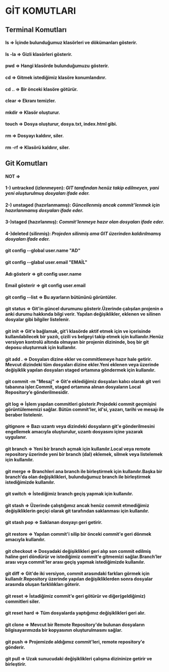 # GİT KOMUTLARI

## Terminal Komutları

#### ls => İçinde bulunduğumuz klasörleri ve dökümanları gösterir.
#### ls -la => Gizli klasörleri gösterir.
#### pwd => Hangi klasörde bulunduğumuzu gösterir.
#### cd => Gitmek istediğimiz klasöre konumlandırır.
#### cd .. => Bir önceki klasöre götürür.
#### clear => Ekranı temizler.
#### mkdir => Klasör oluşturur.
#### touch => Dosya oluşturur, dosya.txt, index.html gibi.
#### rm => Dosyayı kaldırır, siler.
#### rm -rf => Klasörü kaldırır, siler.

## Git Komutları

#### NOT => 
#### 1-) untracked (izlenmeyen): *GIT tarafından henüz takip edilmeyen, yani yeni oluşturulmuş dosyaları ifade eder.*
#### 2-) unstaged (hazırlanmamış): *Güncellenmiş ancak commit’lenmek için hazırlanmamış dosyaları ifade eder.*
#### 3-)staged (hazırlanmış): *Commit’lenmeye hazır olan dosyaları ifade eder.*
#### 4-)deleted (silinmiş): *Projeden silinmiş ama GIT üzerinden kaldırılmamış dosyaları ifade eder.*

#### git config --global user.name "AD"
#### git config --glabal user.email "EMAİL"
#### Adı gösterir => git config user.name
#### Email gösterir => git config user.email
####  git config --list => Bu ayarların bütününü görüntüler.
#### git status => Git'in güncel durumunu gösterir.Üzerinde çalışılan projenin o anki durumu hakkında bilgi verir. Yapılan değişiklikler, eklenen ve silinen dosyalar gibi bilgiler listelenir.
#### git init => Git'e bağlamak, git'i klasörde aktif etmek için ve içerisinde kullanılabilecek bir yazılı, çizili vs belgeyi takip etmek için kullanılır.Henüz versiyon kontrolü altında olmayan bir projenin dizininde, boş bir git deposu oluşturmak için kullanılır.
#### git add . => Dosyaları dizine ekler ve commitlemeye hazır hale getirir. Mevcut dizindeki tüm dosyaları dizine ekler.Yeni eklenen veya üzerinde değişiklik yapılan dosyaları staged ortamına göndermek için kullanılır.
#### git commit -m "Mesaj" => Git'e eklediğimiz dosyaları kalıcı olarak git veri tabanına işler.Commit, staged ortamına alınan dosyaların Local Repository’e gönderilmesidir.
#### git log => İşlem yapılan commitleri gösterir.Projedeki commit geçmişini görüntülememizi sağlar. Bütün commit'ler, id'si, yazarı, tarihi ve mesajı ile beraber listelenir.
#### gitignore => Bazı uzantı veya dizindeki dosyaların git'e gönderilmesini engellemek amacıyla oluşturulur, uzantı dosyasını içine yazarak uygulanır.
#### git branch => Yeni bir branch açmak için kullanılır.Local veya remote repository üzerinde yeni bir branch (dal) eklemek, silmek veya listelemek için kullanılır.
#### git merge => Branchleri ana branch ile birleştirmek için kullanılır.Başka bir branch'da olan değişiklikleri, bulunduğumuz branch ile birleştirmek istediğimizde kullanılır.
#### git switch => İstediğimiz branch geçiş yapmak için kullanılır.
#### git stash => Üzerinde çalıştığımız ancak henüz commit etmediğimiz değişikliklerin geçiçi olarak git tarafından saklanması için kullanılır.
#### git stash pop => Saklanan dosyayı geri getirir.
#### git restore => Yapılan commit'i silip bir önceki commit'e geri dönmek amacıyla kullanılır.
#### git checkout => Dosyadaki değişiklikleri geri alıp son commit edilmiş haline geri döndürür ve istediğimiz commit'e gitmemizi sağlar.Branch’ler arası veya commit'ler arası geçiş yapmak istediğimizde kullanılır.
#### git diff => Git'de iki versiyon, commit arasındaki farkları görmek için kullanılr.Repository üzerinde yapılan değişikliklerden sonra dosyalar arasında oluşan farklılıkları göterir.
#### git reset => İstadiğimiz commit'e geri götürür ve diğer(geldiğimiz) commitleri siler.
#### git reset hard => Tüm dosyalarda yaptığımız değişiklikleri geri alır.
#### git clone => Mevcut bir Remote Repository'de bulunan dosyaların bilgisayarımızda bir kopyasının oluşturulmasını sağlar.
#### git push => Projemizde aldığımız commit'leri, remote repository'e gönderir.
#### git pull => Uzak sunucudaki değişiklikleri çalışma dizininize getirir ve birleştirir.
